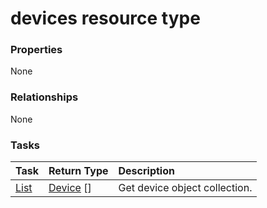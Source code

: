 # devices resource type



### Properties
None

### Relationships
None


### Tasks

| Task		   | Return Type	|Description|
|:---------------|:--------|:----------|
|[List](../api/device_list.md) | [Device](device.md) [] |Get device object collection. |

<!-- uuid: 83622cc5-d591-4fa7-9689-fbb41f217f29
2015-10-09 18:31:36 UTC -->